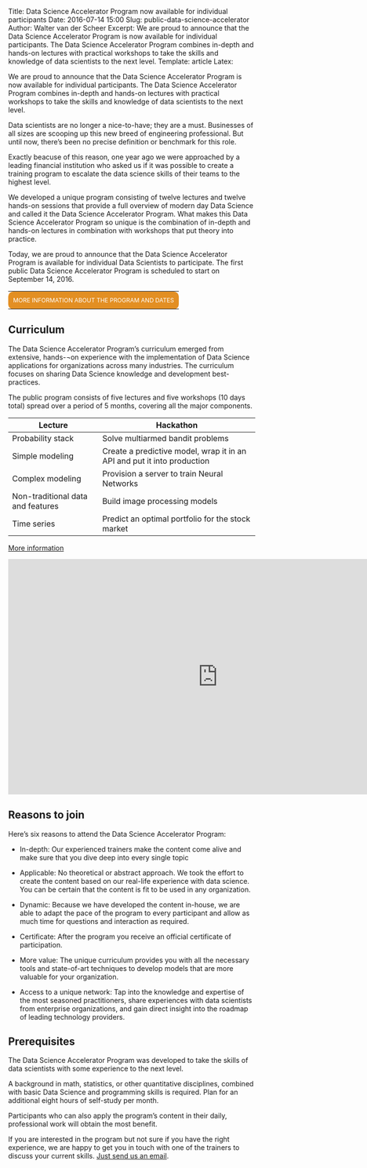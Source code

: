 Title: Data Science Accelerator Program now available for individual participants
Date: 2016-07-14 15:00
Slug: public-data-science-accelerator
Author: Walter van der Scheer
Excerpt: We are proud to announce that the Data Science Accelerator Program is now available for individual participants. The Data Science Accelerator Program combines in-depth and hands-on lectures with practical workshops to take the skills and knowledge of data scientists to the next level.
Template: article
Latex:

<span class="lead">We are proud to announce that the Data Science Accelerator Program is now available for individual participants. The Data Science Accelerator Program combines in-depth and hands-on lectures with practical workshops to take the skills and knowledge of data scientists to the next level.</span>

Data scientists are no longer a nice-to-have; they are a must. Businesses of all sizes are scooping up this new breed of engineering professional. But until now, there’s been no precise definition or benchmark for this role. 

Exactly beacuse of this reason, one year ago we were approached by a leading financial institution who asked us if it was possible to create a training program to escalate the data science skills of their teams to the highest level.

We developed a unique program consisting of twelve lectures and twelve hands-on sessions that provide a full overview of modern day Data Science and called it the Data Science Accelerator Program. What makes this Data Science Accelerator Program so unique is the combination of in-depth and hands-on lectures in combination with workshops that put theory into practice.

Today, we are proud to announce that the Data Science Accelerator Program is available for individual Data Scientists to participate. The first public Data Science Accelerator Program is scheduled to start on September 14, 2016. 

<table align=center>
    <tr>
        <td style="background-color: #e38f23;border-color: #4c5764; solid #e38f23;border-radius: 10px; padding: 10px;text-align: center;">
            <a style="display: block;color: #ffffff;font-size: 12px;text-decoration: none;text-transform: uppercase;" href="https://training.xebia.com/data-science/data-science-accelerator-program/" target="_blank">
                More information about the program and dates
            </a>
        </td>
    </tr>
</table>

## Curriculum
The Data Science Accelerator Program’s curriculum emerged from extensive, hands-¬on experience with the implementation of Data Science applications for organizations across many industries. The curriculum focuses on sharing Data Science knowledge and development best-practices. 

The public program consists of five lectures and five workshops (10 days total) spread over a period of 5 months, covering all the major components.


| Lecture           | Hackathon                          |
|-------------------|------------------------------------|
| Probability stack | Solve multiarmed bandit problems |
| Simple modeling   | Create a predictive model, wrap it in an API and put it into production |
| Complex modeling  | Provision a server to train Neural Networks |
| Non-traditional data and features | Build image processing models |
| Time series       | Predict an optimal portfolio for the stock market |


[More information](https://training.xebia.com/data-science/data-science-accelerator-program/ "Details of Data Science Accelerator Program")

<iframe width="853" height="480" src="https://www.youtube.com/embed/rHhXilXE-2o?rel=0" frameborder="0" allowfullscreen></iframe>

## Reasons to join

Here’s six reasons to attend the Data Science Accelerator Program:

*	In-depth: Our experienced trainers make the content come alive and make sure that you dive deep into every single topic

*	Applicable: No theoretical or abstract approach. We took the effort to create the content based on our real-life experience with data science. You can be certain that the content is fit to be used in any organization. 

*	Dynamic: Because we have developed the content in-house, we are able to adapt the pace of the program to every participant and allow as much time for questions and interaction as required. 

*	Certificate: After the program you receive an official certificate of participation.

*	More value: The unique curriculum provides you with all the necessary tools and state-of-art techniques to develop models 
that are more valuable for your organization.

*	Access to a unique network: Tap into the knowledge and expertise of the most seasoned practitioners, share experiences with data scientists from enterprise organizations, and gain direct insight into the roadmap of leading technology providers.

## Prerequisites
The Data Science Accelerator Program was developed to take the skills of data scientists with some experience to the next level.

A background in math, statistics, or other quantitative disciplines, combined with basic Data Science and programming skills is required. Plan for an additional eight hours of self-study per month.

Participants who can also apply the program’s content in their daily, professional work will obtain the most benefit.

If you are interested in the program but not sure if you have the right experience, we are happy to get you in touch with one of the trainers to discuss your current skills. [Just send us an email](mailto:signal@godatadriven.com).
